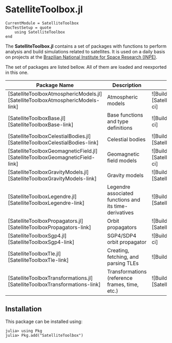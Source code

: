 SatelliteToolbox.jl
===================

```@meta
CurrentModule = SatelliteToolbox
DocTestSetup = quote
    using SatelliteToolbox
end
```

The **SatelliteToolbox.jl** contains a set of packages with functions to perform analysis
and build simulations related to satellites. It is used on a daily basis on projects at the
[Brazilian National Institute for Space Research (INPE)](http://www.gov.br/inpe).

The set of packages are listed bellow. All of them are loaded and reexported in this one.

| Package Name                                                                   | Description                                            | Build Status                                          | Coverage                                               |
|--------------------------------------------------------------------------------|--------------------------------------------------------|-------------------------------------------------------|--------------------------------------------------------|
| [SatelliteToolboxAtmosphericModels.jl][SatelliteToolboxAtmosphericModels-link] | Atmospheric models                                     | ![Build status][SatelliteToolboxAtmosphericModels-ci] | ![Build status][SatelliteToolboxAtmosphericModels-cov] |
| [SatelliteToolboxBase.jl][SatelliteToolboxBase-link]                           | Base functions and type definitions                    | ![Build status][SatelliteToolboxBase-ci]              | ![Coverace][SatelliteToolboxBase-cov]                  |
| [SatelliteToolboxCelestialBodies.jl][SatelliteToolboxCelestialBodies-link]     | Celestial bodies                                       | ![Build status][SatelliteToolboxCelestialBodies-ci]   | ![Coverage][SatelliteToolboxCelestialBodies-cov]       |
| [SatelliteToolboxGeomagneticField.jl][SatelliteToolboxGeomagneticField-link]   | Geomagnetic field models                               | ![Build status][SatelliteToolboxGeomagneticField-ci]  | ![Coverage][SatelliteToolboxGeomagneticField-cov]      |
| [SatelliteToolboxGravityModels.jl][SatelliteToolboxGravityModels-link]         | Gravity models                                         | ![Build status][SatelliteToolboxGravityModels-ci]     | ![Coverage][SatelliteToolboxGravityModels-cov]         |
| [SatelliteToolboxLegendre.jl][SatelliteToolboxLegendre-link]                   | Legendre associated functions and its time-derivatives | ![Build status][SatelliteToolboxLegendre-ci]          | ![Coverage][SatelliteToolboxLegendre-cov]              |
| [SatelliteToolboxPropagators.jl][SatelliteToolboxPropagators-link]             | Orbit propagators                                      | ![Build status][SatelliteToolboxPropagators-ci]       | ![Coverage][SatelliteToolboxPropagators-cov]           |
| [SatelliteToolboxSgp4.jl][SatelliteToolboxSgp4-link]                           | SGP4/SDP4 orbit propagator                             | ![Build status][SatelliteToolboxSgp4-ci]              | ![Coverage][SatelliteToolboxSgp4-cov]                  |
| [SatelliteToolboxTle.jl][SatelliteToolboxTle-link]                             | Creating, fetching, and parsing TLEs                   | ![Build status][SatelliteToolboxTle-ci]               | ![Coverage][SatelliteToolboxTle-cov]                   |
| [SatelliteToolboxTransformations.jl][SatelliteToolboxTransformations-link]     | Transformations (reference frames, time, etc.)         | ![Build status][SatelliteToolboxTransformations-ci]   | ![Coverage][SatelliteToolboxTransformations-cov]       |

## Installation

This package can be installed using:

```julia-repl
julia> using Pkg
julia> Pkg.add("SatelliteToolbox")
```
